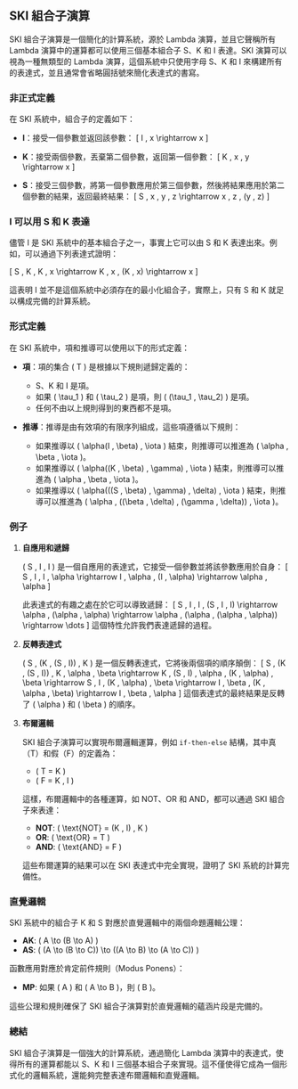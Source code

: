 ## SKI 組合子演算

SKI 組合子演算是一個簡化的計算系統，源於 Lambda 演算，並且它聲稱所有 Lambda 演算中的運算都可以使用三個基本組合子 S、K 和 I 表達。SKI 演算可以視為一種無類型的 Lambda 演算，這個系統中只使用字母 S、K 和 I 來構建所有的表達式，並且通常會省略圓括號來簡化表達式的書寫。

### 非正式定義

在 SKI 系統中，組合子的定義如下：

- **I**：接受一個參數並返回該參數：
  \[
  I \, x \rightarrow x
  \]

- **K**：接受兩個參數，丟棄第二個參數，返回第一個參數：
  \[
  K \, x \, y \rightarrow x
  \]

- **S**：接受三個參數，將第一個參數應用於第三個參數，然後將結果應用於第二個參數的結果，返回最終結果：
  \[
  S \, x \, y \, z \rightarrow x \, z \, (y \, z)
  \]

### I 可以用 S 和 K 表達

儘管 I 是 SKI 系統中的基本組合子之一，事實上它可以由 S 和 K 表達出來。例如，可以通過下列表達式證明：

\[
S \, K \, K \, x \rightarrow K \, x \, (K \, x) \rightarrow x
\]

這表明 I 並不是這個系統中必須存在的最小化組合子，實際上，只有 S 和 K 就足以構成完備的計算系統。

### 形式定義

在 SKI 系統中，項和推導可以使用以下的形式定義：

- **項**：項的集合 \( T \) 是根據以下規則遞歸定義的：
  - S、K 和 I 是項。
  - 如果 \( \tau_1 \) 和 \( \tau_2 \) 是項，則 \( (\tau_1 \, \tau_2) \) 是項。
  - 任何不由以上規則得到的東西都不是項。

- **推導**：推導是由有效項的有限序列組成，這些項遵循以下規則：
  - 如果推導以 \( \alpha(I \, \beta) \, \iota \) 結束，則推導可以推進為 \( \alpha \, \beta \, \iota \)。
  - 如果推導以 \( \alpha((K \, \beta) \, \gamma) \, \iota \) 結束，則推導可以推進為 \( \alpha \, \beta \, \iota \)。
  - 如果推導以 \( \alpha(((S \, \beta) \, \gamma) \, \delta) \, \iota \) 結束，則推導可以推進為 \( \alpha \, ((\beta \, \delta) \, (\gamma \, \delta)) \, \iota \)。

### 例子

1. **自應用和遞歸**

   \( S \, I \, I \) 是一個自應用的表達式，它接受一個參數並將該參數應用於自身：
   \[
   S \, I \, I \, \alpha \rightarrow I \, \alpha \, (I \, \alpha) \rightarrow \alpha \, \alpha
   \]

   此表達式的有趣之處在於它可以導致遞歸：
   \[
   S \, I \, I \, (S \, I \, I) \rightarrow \alpha \, (\alpha \, \alpha) \rightarrow \alpha \, (\alpha \, (\alpha \, \alpha)) \rightarrow \dots
   \]
   這個特性允許我們表達遞歸的過程。

2. **反轉表達式**

   \( S \, (K \, (S \, I)) \, K \) 是一個反轉表達式，它將後兩個項的順序顛倒：
   \[
   S \, (K \, (S \, I)) \, K \, \alpha \, \beta \rightarrow K \, (S \, I) \, \alpha \, (K \, \alpha) \, \beta \rightarrow S \, I \, (K \, \alpha) \, \beta \rightarrow I \, \beta \, (K \, \alpha \, \beta) \rightarrow I \, \beta \, \alpha
   \]
   這個表達式的最終結果是反轉了 \( \alpha \) 和 \( \beta \) 的順序。

3. **布爾邏輯**

   SKI 組合子演算可以實現布爾邏輯運算，例如 `if-then-else` 結構，其中真（T）和假（F）的定義為：
   - \( T = K \)
   - \( F = K \, I \)

   這樣，布爾邏輯中的各種運算，如 NOT、OR 和 AND，都可以通過 SKI 組合子來表達：
   - **NOT**: \( \text{NOT} = (K \, I) \, K \)
   - **OR**: \( \text{OR} = T \)
   - **AND**: \( \text{AND} = F \)

   這些布爾運算的結果可以在 SKI 表達式中完全實現，證明了 SKI 系統的計算完備性。

### 直覺邏輯

SKI 系統中的組合子 K 和 S 對應於直覺邏輯中的兩個命題邏輯公理：
- **AK**: \( A \to (B \to A) \)
- **AS**: \( (A \to (B \to C)) \to ((A \to B) \to (A \to C)) \)

函數應用對應於肯定前件規則（Modus Ponens）：
- **MP**: 如果 \( A \) 和 \( A \to B \)，則 \( B \)。

這些公理和規則確保了 SKI 組合子演算對於直覺邏輯的蘊涵片段是完備的。

### 總結

SKI 組合子演算是一個強大的計算系統，通過簡化 Lambda 演算中的表達式，使得所有的運算都能以 S、K 和 I 三個基本組合子來實現。這不僅使得它成為一個形式化的邏輯系統，還能夠完整表達布爾邏輯和直覺邏輯。